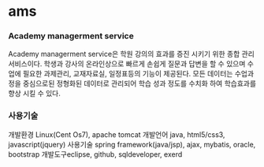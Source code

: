 # ams

### Academy managerment service ###

Academy managerment service은 학원 강의의 효과를 증진 시키기 위한 종합 관리 서비스이다. 
학생과 강사의 온라인상으로 빠르게 손쉽게 질문과 답변을 할 수 있으며 수업에 필요한 과제관리, 교재자료실, 일정표등의 기능이 제공된다. 
모든 데이터는 수업과정을 중심으로된 정형화된 데이터로 관리되어 학습 성과 정도를 수치화 하여 학습효과를 향상 시킬 수 있다. 

### 사용기술 ###

개발환경 Linux(Cent Os7), apache tomcat
개발언어 java, html5/css3, javascript(jquery)
사용기술 spring framework(java/jsp), ajax, mybatis, oracle, bootstrap
개발도구eclipse, github, sqldeveloper, exerd



